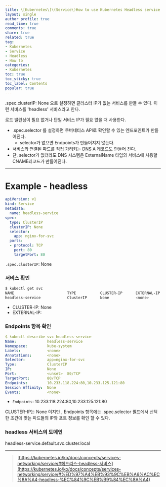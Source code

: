 ```yaml
---
title: \[Kubernetes\]\(Service\)How to use Kubernetes Headless service
layout: single
author_profile: true
read_time: true
comments: true
share: true
related: true
tag:
- Kubernetes
- Service
- Headless
- How to
categories:
- Kubernetes
toc: true
toc_sticky: true
toc_label: Contents
popular: true
---
```

.spec.clusterIP: None 으로 설정하면 클러스터 IP가 없는 서비스를 만들 수 있다.
이런 서비스를 'headless' 서비스라고 한다.

로드 밸런싱이 필요 없거나 단일 서비스 IP가 필요 없을 때 사용한다.

- .spec.selector 를 설정하면 쿠버네티스 API로 확인할 수 있는 엔드포인트가 만들어진다.
    - selector가 없으면 Endpoints가 만들어지지 않는다.
- 서비스와 연결된 파드를 직접 가리키는 DNS A 레코드도 만들어 진다.
- 단, selector가 없더라도 DNS 시스템은 ExternalName 타입의 서비스에 사용할 CNAME레코드가 만들어진다.

---

# Example - headless

```yaml
apiVersion: v1
kind: Service
metadata:
  name: headless-service
spec:
  type: ClusterIP
  clusterIP: None
  selector:
    app: nginx-for-svc
  ports:
  - protocol: TCP
    port: 80
    targetPort: 80
```

`.spec.clusterIP`: None

### 서비스 확인 

```bash
$ kubectl get svc
NAME                        TYPE           CLUSTER-IP      EXTERNAL-IP   PORT(S)                  AGE
headless-service            ClusterIP      None            <none>        80/TCP                   17s
```

- CLUSTER-IP: None
- EXTERNAL-IP: <none>

### Endpoints 항목 확인

```yaml
$ kubectl describe svc headless-service
Name:              headless-service
Namespace:         kube-system
Labels:            <none>
Annotations:       <none>
Selector:          app=nginx-for-svc
Type:              ClusterIP
IP:                None
Port:              <unset>  80/TCP
TargetPort:        80/TCP
Endpoints:         10.233.118.224:80,10.233.125.121:80
Session Affinity:  None
Events:            <none>
```

- `Endpoints`: 10.233.118.224:80,10.233.125.121:80

CLUSTER-IP는 None 이지만 , Endpoints 항목에는 .spec.selector 필드에서 선택한 조건에 맞는 파드들의 IP와 포트 정보를 확인 할 수 있다.

### headless 서비스의 도메인

headless-service.default.svc.cluster.local

---

> [https://kubernetes.io/ko/docs/concepts/services-networking/service/#헤드리스-headless-서비스](https://kubernetes.io/ko/docs/concepts/services-networking/service/#%ED%97%A4%EB%93%9C%EB%A6%AC%EC%8A%A4-headless-%EC%84%9C%EB%B9%84%EC%8A%A4)
> 
